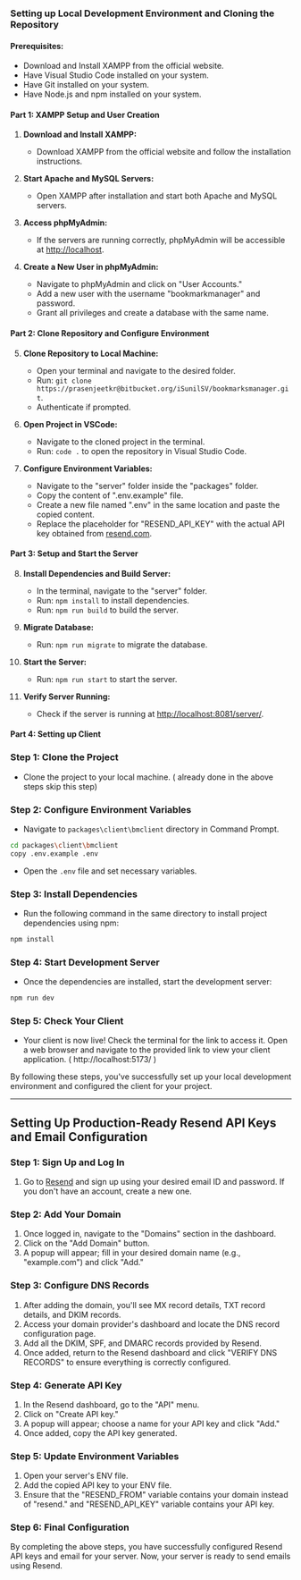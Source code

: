 ### Setting up Local Development Environment and Cloning the Repository

#### Prerequisites:
- Download and Install XAMPP from the official website.
- Have Visual Studio Code installed on your system.
- Have Git installed on your system.
- Have Node.js and npm installed on your system.

#### Part 1: XAMPP Setup and User Creation

1. **Download and Install XAMPP:**
   - Download XAMPP from the official website and follow the installation instructions.

2. **Start Apache and MySQL Servers:**
   - Open XAMPP after installation and start both Apache and MySQL servers.

3. **Access phpMyAdmin:**
   - If the servers are running correctly, phpMyAdmin will be accessible at [http://localhost](http://localhost).

4. **Create a New User in phpMyAdmin:**
   - Navigate to phpMyAdmin and click on "User Accounts."
   - Add a new user with the username "bookmarkmanager" and password.
   - Grant all privileges and create a database with the same name.

#### Part 2: Clone Repository and Configure Environment

5. **Clone Repository to Local Machine:**
   - Open your terminal and navigate to the desired folder.
   - Run: `git clone https://prasenjeetkr@bitbucket.org/iSunilSV/bookmarksmanager.git`.
   - Authenticate if prompted.

6. **Open Project in VSCode:**
   - Navigate to the cloned project in the terminal.
   - Run: `code .` to open the repository in Visual Studio Code.

7. **Configure Environment Variables:**
   - Navigate to the "server" folder inside the "packages" folder.
   - Copy the content of ".env.example" file.
   - Create a new file named ".env" in the same location and paste the copied content.
   - Replace the placeholder for "RESEND_API_KEY" with the actual API key obtained from [resend.com](https://resend.com).

#### Part 3: Setup and Start the Server

8. **Install Dependencies and Build Server:**
   - In the terminal, navigate to the "server" folder.
   - Run: `npm install` to install dependencies.
   - Run: `npm run build` to build the server.

9. **Migrate Database:**
   - Run: `npm run migrate` to migrate the database.

10. **Start the Server:**
    - Run: `npm run start` to start the server.

11. **Verify Server Running:**
    - Check if the server is running at [http://localhost:8081/server/](http://localhost:8081/server/).

#### Part 4: Setting up Client

### Step 1: Clone the Project
   - Clone the project to your local machine. ( already done in the above steps skip this step)

### Step 2: Configure Environment Variables
   - Navigate to `packages\client\bmclient` directory in Command Prompt.
```bash
cd packages\client\bmclient
copy .env.example .env
```
   - Open the `.env` file and set necessary variables.

### Step 3: Install Dependencies
   - Run the following command in the same directory to install project dependencies using npm:
```bash
npm install
```

### Step 4: Start Development Server
   - Once the dependencies are installed, start the development server:
```bash
npm run dev
```

### Step 5: Check Your Client
   - Your client is now live! Check the terminal for the link to access it. Open a web browser and navigate to the provided link to view your client application. ( http://localhost:5173/ )

By following these steps, you've successfully set up your local development environment and configured the client for your project.

---

## Setting Up Production-Ready Resend API Keys and Email Configuration

### Step 1: Sign Up and Log In

1. Go to [Resend](https://resend.com/) and sign up using your desired email ID and password. If you don't have an account, create a new one.

### Step 2: Add Your Domain

1. Once logged in, navigate to the "Domains" section in the dashboard.
2. Click on the "Add Domain" button.
3. A popup will appear; fill in your desired domain name (e.g., "example.com") and click "Add."

### Step 3: Configure DNS Records

1. After adding the domain, you'll see MX record details, TXT record details, and DKIM records.
2. Access your domain provider's dashboard and locate the DNS record configuration page.
3. Add all the DKIM, SPF, and DMARC records provided by Resend.
4. Once added, return to the Resend dashboard and click "VERIFY DNS RECORDS" to ensure everything is correctly configured.

### Step 4: Generate API Key

1. In the Resend dashboard, go to the "API" menu.
2. Click on "Create API key."
3. A popup will appear; choose a name for your API key and click "Add."
4. Once added, copy the API key generated.

### Step 5: Update Environment Variables

1. Open your server's ENV file.
2. Add the copied API key to your ENV file.
3. Ensure that the "RESEND_FROM" variable contains your domain instead of "resend." and "RESEND_API_KEY" variable contains your API key.

### Step 6: Final Configuration

By completing the above steps, you have successfully configured Resend API keys and email for your server. Now, your server is ready to send emails using Resend.
